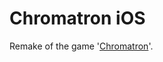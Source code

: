 # Chromatron iOS

Remake of the game '[Chromatron][silverspaceship]'.



[silverspaceship]: http://silverspaceship.com/	"silverspaceship.com"

